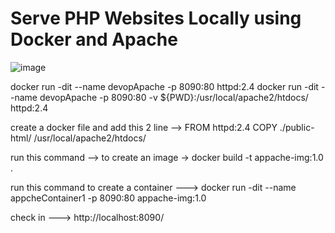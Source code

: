 # Serve PHP Websites Locally using Docker and Apache
![image](https://github.com/Vinay-Khanagavi/Serve-PHP-Websites-Locally-using-Docker-and-Apache/assets/116386393/18da33bc-a981-48f5-b026-f7fbda80af3c)


docker run -dit --name devopApache -p 8090:80 httpd:2.4
docker run -dit --name devopApache -p 8090:80 -v ${PWD}:/usr/local/apache2/htdocs/ httpd:2.4

create a docker file and add this 2 line -->
FROM httpd:2.4
COPY ./public-html/ /usr/local/apache2/htdocs/

run this command --> to create an image ->
docker build -t appache-img:1.0 .

run this command to create a container --->
docker run -dit --name appcheContainer1 -p 8090:80 appache-img:1.0

check in ---> http://localhost:8090/


